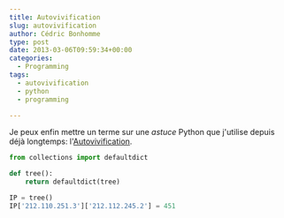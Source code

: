 ```yaml
---
title: Autovivification
slug: autovivification
author: Cédric Bonhomme
type: post
date: 2013-03-06T09:59:34+00:00
categories:
  - Programming
tags:
  - autovivification
  - python
  - programming

---
```

Je peux enfin mettre un terme sur une _astuce_ Python que j'utilise depuis déjà
longtemps: l'[Autovivification](https://en.wikipedia.org/wiki/Autovivification).

```python
from collections import defaultdict

def tree():
    return defaultdict(tree)

IP = tree()
IP['212.110.251.3']['212.112.245.2'] = 451
```
